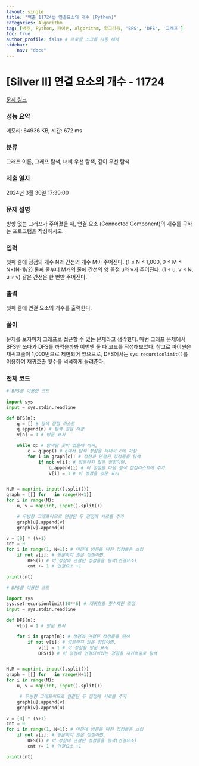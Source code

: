 ```yaml
---
layout: single
title: "백준 11724번 연결요소의 개수 [Python]"
categories: Algorithm
tag: [백준, Python, 파이썬, Algorithm, 알고리즘, 'BFS', 'DFS', '그래프']
toc: true
author_profile: false # 프로필 스크롤 자동 해제
sidebar:
    nav: "docs"
---
```

# [Silver II] 연결 요소의 개수 - 11724 

[문제 링크](https://www.acmicpc.net/problem/11724) 

### 성능 요약

메모리: 64936 KB, 시간: 672 ms

### 분류

그래프 이론, 그래프 탐색, 너비 우선 탐색, 깊이 우선 탐색

### 제출 일자

2024년 3월 30일 17:39:00

### 문제 설명

<p>방향 없는 그래프가 주어졌을 때, 연결 요소 (Connected Component)의 개수를 구하는 프로그램을 작성하시오.</p>

### 입력 

 <p>첫째 줄에 정점의 개수 N과 간선의 개수 M이 주어진다. (1 ≤ N ≤ 1,000, 0 ≤ M ≤ N×(N-1)/2) 둘째 줄부터 M개의 줄에 간선의 양 끝점 u와 v가 주어진다. (1 ≤ u, v ≤ N, u ≠ v) 같은 간선은 한 번만 주어진다.</p>

### 출력 

 <p>첫째 줄에 연결 요소의 개수를 출력한다.</p>

### 풀이
 <p>문제를 보자마자 그래프로 접근할 수 있는 문제라고 생각했다. 매번 그래프 문제에서 BFS만 쓰다가 DFS를 까먹을까봐 이번엔 둘 다 코드를 작성해보았다. 참고로 파이썬은 재귀호출이 1,000번으로 제한되어 있으므로, DFS에서는 <code>sys.recursionlimit()</code>를 이용하여 재귀호출 횟수를 넉넉하게 늘려준다.</p>


### 전체 코드
~~~python
# BFS를 이용한 코드

import sys
input = sys.stdin.readline

def BFS(n):
    q = [] # 탐색 정점 리스트
    q.append(n) # 탐색 정점 저장
    v[n] = 1 # 방문 표시

    while q: # 탐색할 곳이 없을때 까지,
        c = q.pop() # q에서 탐색 정점을 꺼내서 c에 저장
        for i in graph[c]: # 정점과 연결된 정점들을 탐색
            if not v[i]: # 방문하지 않은 정점이면,
                q.append(i) # 이 정점을 다음 탐색 정점리스트에 추가
                v[i] = 1 # 이 정점을 방문 표시


N,M = map(int, input().split())
graph = [[] for _ in range(N+1)]
for i in range(M):
    u, v = map(int, input().split())

    # 무방향 그래프이므로 연결된 두 정점에 서로를 추가
    graph[u].append(v)
    graph[v].append(u)

v = [0] * (N+1)
cnt = 0
for i in range(1, N+1): # 이전에 방문을 마친 정점들은 스킵
    if not v[i]: # 방문하지 않은 정점이면,
        BFS(i) # 이 정점에 연결된 정점들을 탐색(연결요소)
        cnt += 1 # 연결요소 +1

print(cnt)
~~~
~~~python
# DFS를 이용한 코드

import sys
sys.setrecursionlimit(10**6) # 재귀호출 횟수제한 조정
input = sys.stdin.readline

def DFS(n):
    v[n] = 1 # 방문 표시

    for i in graph[n]: # 정점과 연결된 정점들을 탐색
        if not v[i]: # 방문하지 않은 정점이면,
            v[i] = 1 # 이 정점을 방문 표시
            DFS(i) # 이 정점에 연결되어있는 정점을 재귀호출로 탐색


N,M = map(int, input().split())
graph = [[] for _ in range(N+1)]
for i in range(M):
    u, v = map(int, input().split())

     # 무방향 그래프이므로 연결된 두 정점에 서로를 추가
    graph[u].append(v)
    graph[v].append(u)

v = [0] * (N+1)
cnt = 0
for i in range(1, N+1): # 이전에 방문을 마친 정점들은 스킵
    if not v[i]: # 방문하지 않은 정점이면,
        DFS(i) # 이 정점에 연결된 정점들을 탐색(연결요소)
        cnt += 1 # 연결요소 +1

print(cnt)
~~~